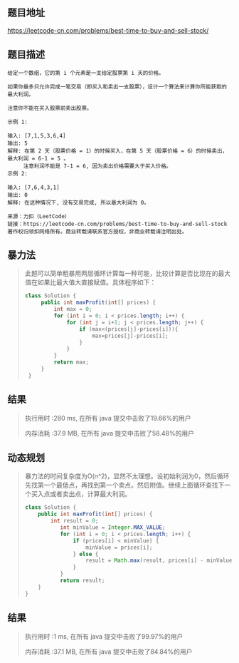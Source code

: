 
## 题目地址
 https://leetcode-cn.com/problems/best-time-to-buy-and-sell-stock/ 

## 题目描述
```
给定一个数组，它的第 i 个元素是一支给定股票第 i 天的价格。

如果你最多只允许完成一笔交易（即买入和卖出一支股票），设计一个算法来计算你所能获取的最大利润。

注意你不能在买入股票前卖出股票。

示例 1:

输入: [7,1,5,3,6,4]
输出: 5
解释: 在第 2 天（股票价格 = 1）的时候买入，在第 5 天（股票价格 = 6）的时候卖出，最大利润 = 6-1 = 5 。
     注意利润不能是 7-1 = 6, 因为卖出价格需要大于买入价格。
示例 2:

输入: [7,6,4,3,1]
输出: 0
解释: 在这种情况下, 没有交易完成, 所以最大利润为 0。

来源：力扣（LeetCode）
链接：https://leetcode-cn.com/problems/best-time-to-buy-and-sell-stock
著作权归领扣网络所有。商业转载请联系官方授权，非商业转载请注明出处。
```

## 暴力法

>   此题可以简单粗暴用两层循环计算每一种可能，比较计算是否比现在的最大值在如果比最大值大直接赋值。具体程序如下：
>
>   ```java
>   class Solution {
>        public int maxProfit(int[] prices) {
>            int max = 0;
>            for (int i = 0; i < prices.length; i++) {
>                for (int j = i+1; j < prices.length; j++) {
>                    if (max<(prices[j]-prices[i])){
>                        max=prices[j]-prices[i];
>                    }
>                }
>            }
>            return max;
>        }
>    }
>    ```
>    

## 结果

> 执行用时 :280 ms, 在所有 java 提交中击败了19.66%的用户
>
> 内存消耗 :37.9 MB, 在所有 java 提交中击败了58.48%的用户

## 动态规划

> 暴力法的时间复杂度为O(n^2)，显然不太理想。设初始利润为0，然后循环先找第一个最低点，再找到第一个卖点。然后附值。继续上面循环查找下一个买入点或者卖出点，计算最大利润。
>
> ```java
>class Solution {
>     public int maxProfit(int[] prices) {
>         int result = 0;
>            int minValue = Integer.MAX_VALUE;
>            for (int i = 0; i < prices.length; i++) {
>                if (prices[i] < minValue) {
>                    minValue = prices[i];
>                } else {
>                    result = Math.max(result, prices[i] - minValue);
>                }
>            }
>            return result;
>     }
> }
> ```

## 结果

> 执行用时 :1 ms, 在所有 java 提交中击败了99.97%的用户
>
> 内存消耗 :37.1 MB, 在所有 java 提交中击败了84.84%的用户
